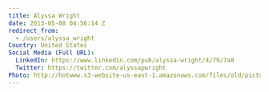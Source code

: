 ```yaml
---
title: Alyssa Wright
date: 2013-05-08 04:56:14 Z
redirect_from:
  - /users/alyssa_wright
Country: United States
Social Media (Full URL):
  LinkedIn: https://www.linkedin.com/pub/alyssa-wright/4/79/7a8
  Twitter: https://twitter.com/alyssapwright
Photo: http://hotwww.s3-website-us-east-1.amazonaws.com/files/old/pictures/picture-53-1432082227.jpg
---
```


